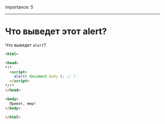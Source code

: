 importance: 5

---

# Что выведет этот alert?

Что выведет `alert`?

```html
<html>

<head>
*!*
  <script>
    alert( document.body ); // ?
  </script>
*/!*
</head>

<body>
  Привет, мир!
</body>

</html>
```

